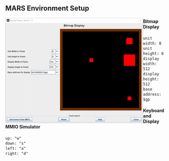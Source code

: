 ## MARS Environment Setup

<img align="left" width="433" height="330" src="https://github.com/YuYen/mips_2048/blob/assets/animation.gif">

#### Bitmap Display

	unit width: 8
	unit height: 8
	display width: 512 
	display height: 512
	base address: $gp

#### Keyboard and Display MMIO Simulator

	up: "w"
	down: "s"
	left: "a"
	right: "d"

